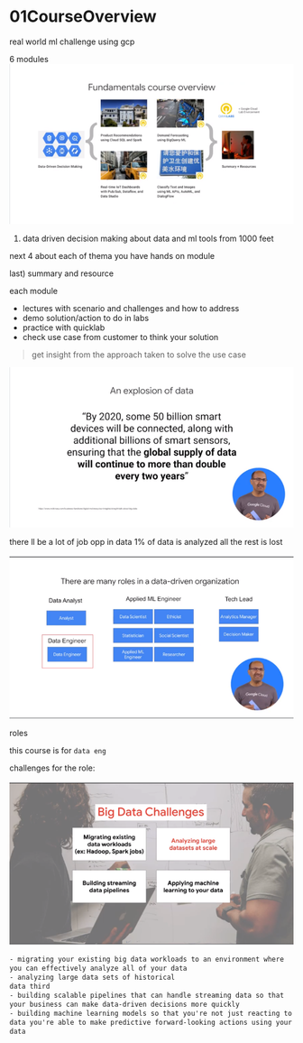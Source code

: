 # 01CourseOverview


real world ml challenge using gcp

6 modules
![](2020-10-22-07-51-45.png)

1) data driven decision making 
about data and ml tools from 1000 feet

next 4 about each of thema 
you have hands on module

last) summary and resource


each module
- lectures with scenario and challenges and how to address
- demo solution/action to do in labs
- practice with quicklab 
- check use case from customer to think your solution

> get insight from the approach taken to solve the use case

![](2020-10-22-07-54-57.png)

there ll be a lot of job opp in data 
1% of data is analyzed all the rest is lost


![](2020-10-22-08-01-07.png)

roles 

this course is for `data eng`

challenges for the role:

![](2020-10-22-08-01-29.png)

```
- migrating your existing big data workloads to an environment where you can effectively analyze all of your data 
- analyzing large data sets of historical
data third 
- building scalable pipelines that can handle streaming data so that your business can make data-driven decisions more quickly 
- building machine learning models so that you're not just reacting to data you're able to make predictive forward-looking actions using your data
```